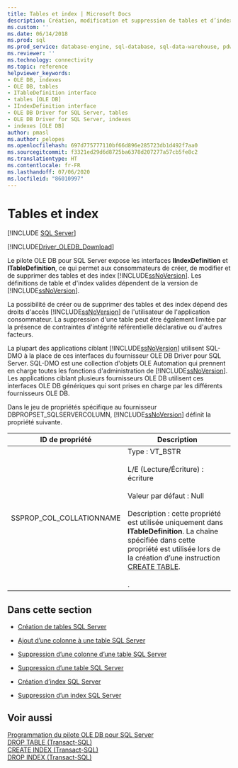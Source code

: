 ```yaml
---
title: Tables et index | Microsoft Docs
description: Création, modification et suppression de tables et d’index à l’aide d’OLE DB Driver pour SQL Server
ms.custom: ''
ms.date: 06/14/2018
ms.prod: sql
ms.prod_service: database-engine, sql-database, sql-data-warehouse, pdw
ms.reviewer: ''
ms.technology: connectivity
ms.topic: reference
helpviewer_keywords:
- OLE DB, indexes
- OLE DB, tables
- ITableDefinition interface
- tables [OLE DB]
- IIndexDefinition interface
- OLE DB Driver for SQL Server, tables
- OLE DB Driver for SQL Server, indexes
- indexes [OLE DB]
author: pmasl
ms.author: pelopes
ms.openlocfilehash: 697d775777110bf66d896e285723db1d492f7aa0
ms.sourcegitcommit: f3321ed29d6d8725ba6378d207277a57cb5fe8c2
ms.translationtype: HT
ms.contentlocale: fr-FR
ms.lasthandoff: 07/06/2020
ms.locfileid: "86010997"
---
```

# <a name="tables-and-indexes"></a>Tables et index
[!INCLUDE [SQL Server](../../../includes/applies-to-version/sql-asdb-asdbmi-asa-pdw.md)]

[!INCLUDE[Driver_OLEDB_Download](../../../includes/driver_oledb_download.md)]

  Le pilote OLE DB pour SQL Server expose les interfaces **IIndexDefinition** et **ITableDefinition**, ce qui permet aux consommateurs de créer, de modifier et de supprimer des tables et des index [!INCLUDE[ssNoVersion](../../../includes/ssnoversion-md.md)]. Les définitions de table et d'index valides dépendent de la version de [!INCLUDE[ssNoVersion](../../../includes/ssnoversion-md.md)].  
  
 La possibilité de créer ou de supprimer des tables et des index dépend des droits d'accès [!INCLUDE[ssNoVersion](../../../includes/ssnoversion-md.md)] de l'utilisateur de l'application consommateur. La suppression d'une table peut être également limitée par la présence de contraintes d'intégrité référentielle déclarative ou d'autres facteurs.  
  
 La plupart des applications ciblant [!INCLUDE[ssNoVersion](../../../includes/ssnoversion-md.md)] utilisent SQL-DMO à la place de ces interfaces du fournisseur OLE DB Driver pour SQL Server. SQL-DMO est une collection d'objets OLE Automation qui prennent en charge toutes les fonctions d'administration de [!INCLUDE[ssNoVersion](../../../includes/ssnoversion-md.md)]. Les applications ciblant plusieurs fournisseurs OLE DB utilisent ces interfaces OLE DB génériques qui sont prises en charge par les différents fournisseurs OLE DB.  
  
 Dans le jeu de propriétés spécifique au fournisseur DBPROPSET_SQLSERVERCOLUMN, [!INCLUDE[ssNoVersion](../../../includes/ssnoversion-md.md)] définit la propriété suivante.  
  
|ID de propriété|Description|  
|-----------------|-----------------|  
|SSPROP_COL_COLLATIONNAME|Type : VT_BSTR<br /><br /> L/E (Lecture/Écriture) : écriture<br /><br /> Valeur par défaut : Null<br /><br /> Description : cette propriété est utilisée uniquement dans **ITableDefinition**. La chaîne spécifiée dans cette propriété est utilisée lors de la création d’une instruction [CREATE TABLE](../../../t-sql/statements/create-table-transact-sql.md).<br /><br /> .|  
  
## <a name="in-this-section"></a>Dans cette section  
  
-   [Création de tables SQL Server](../../oledb/ole-db-tables-indexes/creating-sql-server-tables.md)  
  
-   [Ajout d’une colonne à une table SQL Server](../../oledb/ole-db-tables-indexes/adding-a-column-to-a-sql-server-table.md)  
  
-   [Suppression d’une colonne d’une table SQL Server](../../oledb/ole-db-tables-indexes/removing-a-column-from-a-sql-server-table.md)  
  
-   [Suppression d’une table SQL Server](../../oledb/ole-db-tables-indexes/dropping-a-sql-server-table.md)  
  
-   [Création d’index SQL Server](../../oledb/ole-db-tables-indexes/creating-sql-server-indexes.md)  
  
-   [Suppression d’un index SQL Server](../../oledb/ole-db-tables-indexes/dropping-a-sql-server-index.md)  
  
## <a name="see-also"></a>Voir aussi  
 [Programmation du pilote OLE DB pour SQL Server](../../oledb/ole-db/oledb-driver-for-sql-server-programming.md)   
 [DROP TABLE &#40;Transact-SQL&#41;](../../../t-sql/statements/drop-table-transact-sql.md)   
 [CREATE INDEX &#40;Transact-SQL&#41;](../../../t-sql/statements/create-index-transact-sql.md)   
 [DROP INDEX &#40;Transact-SQL&#41;](../../../t-sql/statements/drop-index-transact-sql.md)  
  
  

